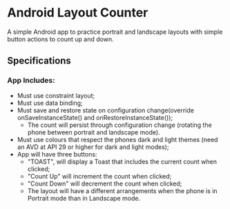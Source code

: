 # Android Layout Counter
A simple Android app to practice portrait and landscape layouts with simple button actions to count up and down.

## Specifications

### App Includes:
* Must use constraint layout;
* Must use data binding;
* Must save and restore state on configuration change(override onSaveInstanceState() and onRestoreInstanceState());
  * The count will persist through configuration change (rotating the phone between portrait and landscape mode).
* Must use colours that respect the phones dark and light themes (need an AVD at API 29 or higher for dark and light modes);
* App will have three buttons:
  * "TOAST",  will display a Toast that includes the current count when clicked;
  * "Count Up" will increment the count when clicked;
  * "Count Down" will decrement the count when clicked;
  * The layout will have a different arrangements when the phone is in Portrait mode than in Landscape mode.
